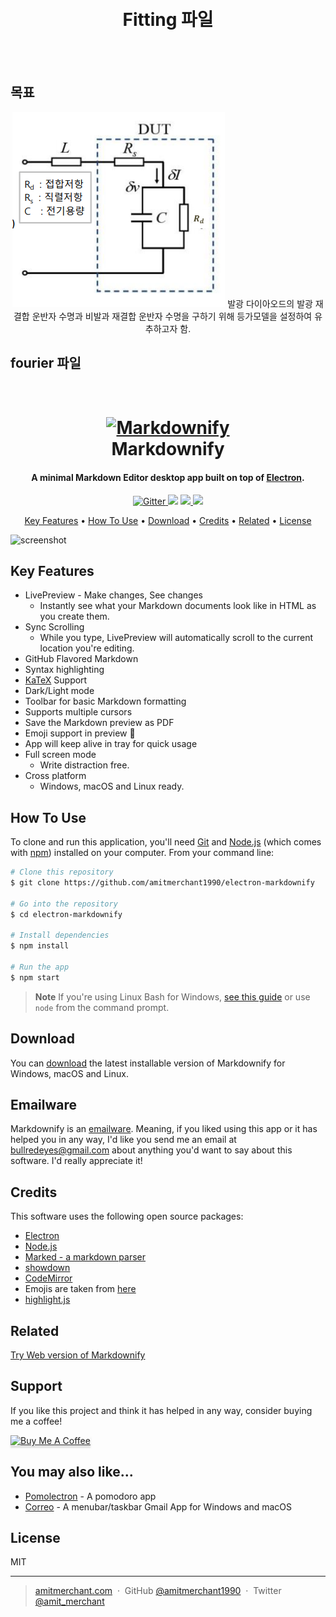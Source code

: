 <meta charset="UTF-8">


<h1 align="center">
    <br>
    Fitting 파일
    <br>
  </h1>

<br>
<br>

  ## 목표
  <p align="center">
      <a><img src="./image/01.png"></a>
      <a>발광 다이아오드의 발광 재결합 운반자 수명과 비발과 재결합 운반자 수명을 구하기 위해 등가모델을 설정하여 유추하고자 함.</a>
  </p>
  
  
  ## fourier 파일
  
  
  <h1 align="center">
    <br>
    <a href="http://www.amitmerchant.com/electron-markdownify"><img src="https://raw.githubusercontent.com/amitmerchant1990/electron-markdownify/master/app/img/markdownify.png" alt="Markdownify" width="200"></a>
    <br>
    Markdownify
    <br>
  </h1>
  
  <h4 align="center">A minimal Markdown Editor desktop app built on top of <a href="http://electron.atom.io" target="_blank">Electron</a>.</h4>
  
  <p align="center">
    <a href="https://badge.fury.io/js/electron-markdownify">
      <img src="https://badge.fury.io/js/electron-markdownify.svg"
           alt="Gitter">
    </a>
    <a href="https://gitter.im/amitmerchant1990/electron-markdownify"><img src="https://badges.gitter.im/amitmerchant1990/electron-markdownify.svg"></a>
    <a href="https://saythanks.io/to/bullredeyes@gmail.com">
        <img src="https://img.shields.io/badge/SayThanks.io-%E2%98%BC-1EAEDB.svg">
    </a>
    <a href="https://www.paypal.me/AmitMerchant">
      <img src="https://img.shields.io/badge/$-donate-ff69b4.svg?maxAge=2592000&amp;style=flat">
    </a>
  </p>
  
  <p align="center">
    <a href="#key-features">Key Features</a> •
    <a href="#how-to-use">How To Use</a> •
    <a href="#download">Download</a> •
    <a href="#credits">Credits</a> •
    <a href="#related">Related</a> •
    <a href="#license">License</a>
  </p>
  
  ![screenshot](https://raw.githubusercontent.com/amitmerchant1990/electron-markdownify/master/app/img/markdownify.gif)
  
  ## Key Features
  
  * LivePreview - Make changes, See changes
    - Instantly see what your Markdown documents look like in HTML as you create them.
  * Sync Scrolling
    - While you type, LivePreview will automatically scroll to the current location you're editing.
  * GitHub Flavored Markdown  
  * Syntax highlighting
  * [KaTeX](https://khan.github.io/KaTeX/) Support
  * Dark/Light mode
  * Toolbar for basic Markdown formatting
  * Supports multiple cursors
  * Save the Markdown preview as PDF
  * Emoji support in preview :tada:
  * App will keep alive in tray for quick usage
  * Full screen mode
    - Write distraction free.
  * Cross platform
    - Windows, macOS and Linux ready.
  
  ## How To Use
  
  To clone and run this application, you'll need [Git](https://git-scm.com) and [Node.js](https://nodejs.org/en/download/) (which comes with [npm](http://npmjs.com)) installed on your computer. From your command line:
  
  ```bash
  # Clone this repository
  $ git clone https://github.com/amitmerchant1990/electron-markdownify
  
  # Go into the repository
  $ cd electron-markdownify
  
  # Install dependencies
  $ npm install
  
  # Run the app
  $ npm start
  ```
  
  > **Note**
  > If you're using Linux Bash for Windows, [see this guide](https://www.howtogeek.com/261575/how-to-run-graphical-linux-desktop-applications-from-windows-10s-bash-shell/) or use `node` from the command prompt.
  
  
  ## Download
  
  You can [download](https://github.com/amitmerchant1990/electron-markdownify/releases/tag/v1.2.0) the latest installable version of Markdownify for Windows, macOS and Linux.
  
  ## Emailware
  
  Markdownify is an [emailware](https://en.wiktionary.org/wiki/emailware). Meaning, if you liked using this app or it has helped you in any way, I'd like you send me an email at <bullredeyes@gmail.com> about anything you'd want to say about this software. I'd really appreciate it!
  
  ## Credits
  
  This software uses the following open source packages:
  
  - [Electron](http://electron.atom.io/)
  - [Node.js](https://nodejs.org/)
  - [Marked - a markdown parser](https://github.com/chjj/marked)
  - [showdown](http://showdownjs.github.io/showdown/)
  - [CodeMirror](http://codemirror.net/)
  - Emojis are taken from [here](https://github.com/arvida/emoji-cheat-sheet.com)
  - [highlight.js](https://highlightjs.org/)
  
  ## Related
  
  [Try Web version of Markdownify](https://notepad.js.org/markdown-editor/)
  
  ## Support
  
  If you like this project and think it has helped in any way, consider buying me a coffee!
  
  <a href="https://buymeacoffee.com/amitmerchant" target="_blank"><img src="app/img/bmc-button.png" alt="Buy Me A Coffee" style="height: 41px !important;width: 174px !important;box-shadow: 0px 3px 2px 0px rgba(190, 190, 190, 0.5) !important;-webkit-box-shadow: 0px 3px 2px 0px rgba(190, 190, 190, 0.5) !important;" ></a>
  
  ## You may also like...
  
  - [Pomolectron](https://github.com/amitmerchant1990/pomolectron) - A pomodoro app
  - [Correo](https://github.com/amitmerchant1990/correo) - A menubar/taskbar Gmail App for Windows and macOS
  
  ## License
  
  MIT
  
  ---
  
  > [amitmerchant.com](https://www.amitmerchant.com) &nbsp;&middot;&nbsp;
  > GitHub [@amitmerchant1990](https://github.com/amitmerchant1990) &nbsp;&middot;&nbsp;
  > Twitter [@amit_merchant](https://twitter.com/amit_merchant)
  
  
